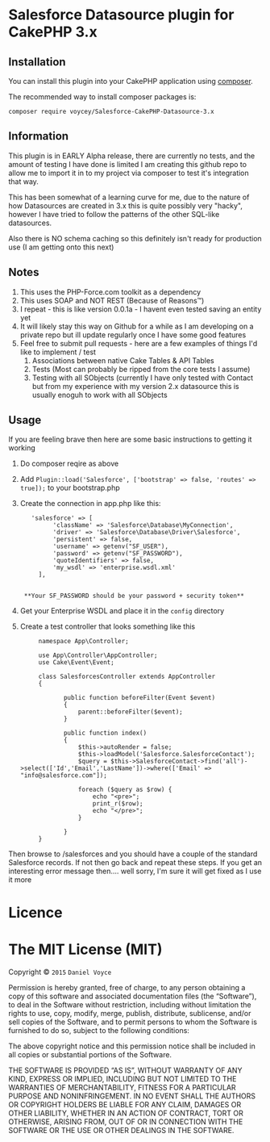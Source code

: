 # Salesforce Datasource plugin for CakePHP 3.x

## Installation

You can install this plugin into your CakePHP application using [composer](http://getcomposer.org).

The recommended way to install composer packages is:

```
composer require voycey/Salesforce-CakePHP-Datasource-3.x
```

## Information

This plugin is in EARLY Alpha release, there are currently no tests, and the amount of testing I have done is limited
I am creating this github repo to allow me to import it in to my project via composer to test it's integration that way.

This has been somewhat of a learning curve for me, due to the nature of how Datasources are created in 3.x this is quite 
possibly very "hacky", however I have tried to follow the patterns of the other SQL-like datasources.

Also there is NO schema caching so this definitely isn't ready for production use (I am getting onto this next)

## Notes

1. This uses the PHP-Force.com toolkit as a dependency
2. This uses SOAP and NOT REST (Because of Reasons™)
3. I repeat - this is like version 0.0.1a - I havent even tested saving an entity yet
4. It will likely stay this way on Github for a while as I am developing on a private repo but ill update regularly once I have some good features
5. Feel free to submit pull requests - here are a few examples of things I'd like to implement / test
    1. Associations between native Cake Tables & API Tables
    2. Tests (Most can probably be ripped from the core tests I assume)
    3. Testing with all SObjects (currently I have only tested with Contact but from my experience with my version 2.x datasource this is usually enoguh to work with all SObjects
    
    
    
## Usage

If you are feeling brave then here are some basic instructions to getting it working

1. Do composer reqire as above
2. Add ```Plugin::load('Salesforce', ['bootstrap' => false, 'routes' => true]);``` to your bootstrap.php
3. Create the connection in app.php like this:

          'salesforce' => [
                'className' => 'Salesforce\Database\MyConnection',
                'driver' => 'Salesforce\Database\Driver\Salesforce',
                'persistent' => false,
                'username' => getenv("SF_USER"),
                'password' => getenv("SF_PASSWORD"),
                'quoteIdentifiers' => false,
                'my_wsdl' => 'enterprise.wsdl.xml'
            ],


        **Your SF_PASSWORD should be your password + security token**
 
4. Get your Enterprise WSDL and place it in the ```config``` directory
5. Create a test controller that looks something like this

            namespace App\Controller;
               
            use App\Controller\AppController;
            use Cake\Event\Event;
               
            class SalesforcesController extends AppController 
            {
               
                   public function beforeFilter(Event $event)
                   {
                       parent::beforeFilter($event);
                   }
                   
                   public function index()
                   {
                       $this->autoRender = false;
                       $this->loadModel('Salesforce.SalesforceContact');
                       $query = $this->SalesforceContact->find('all')->select(['Id','Email','LastName'])->where(['Email' => "info@salesforce.com"]);
               
                       foreach ($query as $row) {
                           echo "<pre>";
                           print_r($row);
                           echo "</pre>";
                       }
               
                   }
            }
        


Then browse to /salesforces and you should have a couple of the standard Salesforce records. If not then go back and repeat these steps. If you get an interesting error message then.... well sorry, I'm sure it will get fixed as I use it more

# Licence

The MIT License (MIT)
=====================

Copyright © `2015` `Daniel Voyce`

Permission is hereby granted, free of charge, to any person
obtaining a copy of this software and associated documentation
files (the “Software”), to deal in the Software without
restriction, including without limitation the rights to use,
copy, modify, merge, publish, distribute, sublicense, and/or sell
copies of the Software, and to permit persons to whom the
Software is furnished to do so, subject to the following
conditions:

The above copyright notice and this permission notice shall be
included in all copies or substantial portions of the Software.

THE SOFTWARE IS PROVIDED “AS IS”, WITHOUT WARRANTY OF ANY KIND,
EXPRESS OR IMPLIED, INCLUDING BUT NOT LIMITED TO THE WARRANTIES
OF MERCHANTABILITY, FITNESS FOR A PARTICULAR PURPOSE AND
NONINFRINGEMENT. IN NO EVENT SHALL THE AUTHORS OR COPYRIGHT
HOLDERS BE LIABLE FOR ANY CLAIM, DAMAGES OR OTHER LIABILITY,
WHETHER IN AN ACTION OF CONTRACT, TORT OR OTHERWISE, ARISING
FROM, OUT OF OR IN CONNECTION WITH THE SOFTWARE OR THE USE OR
OTHER DEALINGS IN THE SOFTWARE.

